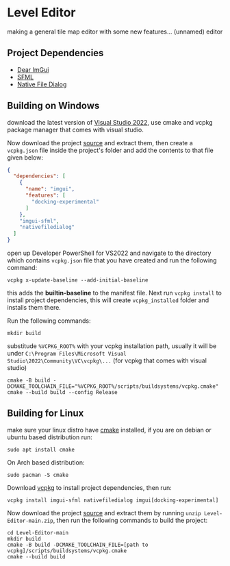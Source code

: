 # Level Editor

making a general tile map editor with some new features... (unnamed) editor

## Project Dependencies
- [Dear ImGui](https://github.com/ocornut/imgui)
- [SFML](https://github.com/SFML/SFML)
- [Native File Dialog](https://github.com/mlabbe/nativefiledialog)

## Building on Windows

download the latest version of [Visual Studio 2022](https://visualstudio.microsoft.com/downloads/), use cmake and vcpkg package manager that comes with visual studio.

Now download the project [source](https://github.com/madnesly/LevelEditor/archive/refs/heads/main.zip) and extract them, then create a `vcpkg.json` file inside the project's folder and add the contents to that file given below:

```json
{
  "dependencies": [
    {
      "name": "imgui",
      "features": [
        "docking-experimental"
      ]
    },
    "imgui-sfml",
    "nativefiledialog"
  ]
}
```

open up Developer PowerShell for VS2022 and navigate to the directory which contains ``vcpkg.json`` file that you have created and run the following command:

```shell
vcpkg x-update-baseline --add-initial-baseline
```
this adds the **builtin-baseline** to the manifest file. Next run ```vcpkg install``` to install project dependencies, this will create ```vcpkg_installed``` folder and installs them there.

Run the following commands:

```shell
mkdir build
```

substitude ``%VCPKG_ROOT%`` with your vcpkg installation path, usually it will be under ``C:\Program Files\Microsoft Visual Studio\2022\Community\VC\vcpkg\...`` (for vcpkg that comes with visual studio)

```shell
cmake -B build -DCMAKE_TOOLCHAIN_FILE="%VCPKG_ROOT%/scripts/buildsystems/vcpkg.cmake"
cmake --build build --config Release
```

## Building for Linux 

make sure your linux distro have [cmake](https://cmake.org/) installed, if you are on debian or ubuntu based distribution run:

```shell
sudo apt install cmake
```

On Arch based distribution:

```shell
sudo pacman -S cmake
```

Download [vcpkg](https://vcpkg.io/en/getting-started) to install project dependencies, then run:

```shell
vcpkg install imgui-sfml nativefiledialog imgui[docking-experimental]
```

Now download the project [source](https://github.com/madnesly/LevelEditor/archive/refs/heads/main.zip) and extract them by running ```unzip Level-Editor-main.zip```, then run the following commands to build the project:

```shell
cd Level-Editor-main
mkdir build
cmake -B build -DCMAKE_TOOLCHAIN_FILE=[path to vcpkg]/scripts/buildsystems/vcpkg.cmake 
cmake --build build
```
